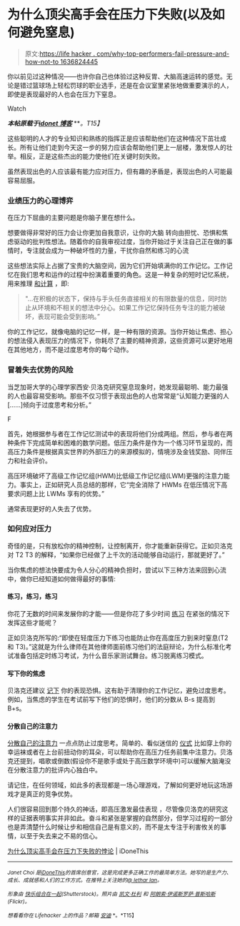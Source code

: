 # 为什么顶尖高手会在压力下失败(以及如何避免窒息)

> 原文:[https://life hacker . com/why-top-performers-fail-pressure-and-how-not-to 1636824445](https://lifehacker.com/why-top-performers-fail-under-pressure-and-how-not-to-1636824445)

你以前见过这种情况——也许你自己也体验过这种反胃、大脑高速运转的感觉。无论是错过篮球场上轻松罚球的职业选手，还是在会议室里紧张地做重要演示的人，即使是表现最好的人也会在压力下窒息。

Watch

***本帖原载于***[***idonet 博客***](http://blog.idonethis.com/performance-pressure/) ***。*T15】**

这些聪明的人才的专业知识和熟练的指挥正是应该帮助他们在这种情况下茁壮成长。所有让他们走到今天这一步的努力应该会帮助他们更上一层楼，激发惊人的壮举。相反，正是这些杰出的能力使他们在关键时刻失败。

虽然表现出色的人应该最有能力应对压力，但有趣的矛盾是，表现出色的人可能最容易屈服。

### 业绩压力的心理博弈

在压力下屈曲的主要问题是你脑子里在想什么。

想要做得非常好的压力会让你更加自我意识，让你的大脑 转向由担忧、恐惧和焦虑驱动的批判性想法。随着你的自我审视过度，当你开始过于关注自己正在做的事情时，专注就会成为一种破坏性的力量，干扰你自然和练习的心流

这些想法实际上占据了宝贵的大脑空间，因为它们开始填满你的工作记忆。工作记忆在我们思考和运作的过程中扮演着重要的角色。这是一种复杂的短时记忆系统，用来推理 [和计算](http://hpl.uchicago.edu/sites/hpl.uchicago.edu/files/uploads/Psychological%20Science2005.pdf) ，即:

> "...在积极的状态下，保持与手头任务直接相关的有限数量的信息，同时防止从环境和不相关的想法中分心。如果工作记忆保持任务专注的能力被破坏，表现可能会受到影响。”

你的工作记忆，就像电脑的记忆一样，是一种有限的资源。当你开始让焦虑、担心的想法侵入表现压力的情况下，你耗尽了主要的精神资源，这些资源可以更好地用在其他地方，而不是过度思考你的每个动作。

### 冒着失去优势的风险

当芝加哥大学的心理学家西安·贝洛克研究窒息现象时，她发现最聪明、能力最强的人也最容易受影响。那些不仅习惯于表现出色的人也常常是“认知能力更强的人[……]倾向于过度思考和分析。”

F

首先，她根据参与者在工作记忆测试中的表现将他们分成两组。然后，参与者在两种条件下完成简单和困难的数学问题。低压力条件是作为一个练习环节呈现的，而高压力条件是根据真实世界的外部压力的来源模拟的，情境涉及金钱奖励、同伴压力和社会评价。

高压环境破坏了高级工作记忆组(HWM)比低级工作记忆组(LWM)更强的注意力能力。事实上，正如研究人员总结的那样，它“完全消除了 HWMs 在低压情况下高要求问题上比 LWMs 享有的优势。”

通常表现更好的人失去了优势。

### 如何应对压力

奇怪的是，只有放松你的精神控制，让控制离开，你才能重新获得它。正如贝洛克对 T2 T3 的解释，“如果你已经做了上千次的活动能够自动运行，那就更好了。”

当你焦虑的想法快要成为令人分心的精神负担时，尝试以下三种方法来回到心流中，做你已经知道如何做得最好的事情:

#### **练习，练习，练习**

你花了无数的时间来发展你的才能——但是你花了多少时间 [练习](http://blog.idonethis.com/the-most-productive-thing-youll-do-today-is-practice/) 在紧张的情况下发挥这些才能呢？

正如贝洛克所写的:“即使在轻度压力下练习也能防止你在高度压力到来时窒息(T2 和 T3)。”这就是为什么律师在其他律师面前练习他们的法庭辩论，为什么标准化考试准备包括定时练习考试，为什么音乐家测试舞台。练习脱离练习模式。

#### 写下你的焦虑

贝洛克还建议 [记下](http://blog.idonethis.com/managers-write/) 你的表现恐惧。这有助于清理你的工作记忆，避免过度思考。例如，当焦虑的学生在考试前写下他们的恐惧时，他们的分数从 B-s 提高到 B+s。

#### **分散自己的注意力**

[分散自己的注意力](https://lifehacker.com/three-tricks-for-dealing-with-anxiety-in-the-moment-1607266321) 一点点防止过度思考。简单的、看似迷信的 [仪式](http://www.scientificamerican.com/article/why-rituals-work/) 比如穿上你的幸运袜或者在上台前扭动你的耳朵，可以帮助你在高压力任务前集中注意力。贝洛克还提到，唱歌或倒数(假设你不是歌手或处于高压数学环境中)可以缓解大脑淹没在分散注意力的批评内心独白中。

请记住，在任何领域，如此多的表现都是一场心理游戏，了解如何更好地玩这场游戏才是真正的竞争优势。

人们很容易回到那个持久的神话，即高压激发最佳表现 ，尽管像贝洛克的研究这样的证据表明事实并非如此。奋斗和紧张是掌握的自然部分，但学习过程的一部分也是弄清楚什么时候让步和相信自己是有意义的，而不是太专注于利害攸关的事情，以至于失去来之不易的信心。

[为什么顶尖高手会在压力下失败的悖论](http://blog.idonethis.com/performance-pressure/) | iDoneThis

* * *

<small>*Janet Choi 是*</small>[<small>*iDoneThis*</small>](http://idonethis.com/)<small>*的首席创意官，这是完成更多正确工作的最简单方法。她写的是生产力、成长、成就感和人们的工作方式。在推特上关注她的*</small>[<small>*@ lethar Ian*</small>](http://www.twitter.com/lethargarian/)<small>*。*</small>

*<small>形象由</small>* [*<small>快乐组合在一起</small>*](http://www.shutterstock.com/pic-186686255/stock-vector-business-woman-shocking-with-downturn-economic-crisis-representing-with-falling-graph-while-sitting.html?src=bdCj1AWik7qaUbiVaIPA-w-1-0)*<small>(Shutterstock)。照片由</small>* [*<small>凯文·杜利</small>*](https://www.flickr.com/photos/pagedooley/3556739684) *<small>和</small>* [<small>*阿朗索·伊诺斯罗萨·普斯哈斯*</small>](https://www.flickr.com/photos/alonsoinostrosa/4055079858)<small>*(Flickr)。*</small>

<small>*想看看你在 Lifehacker 上的作品？邮箱*</small> [<small>*安迪*</small>](mailto:andy@lifehacker.com) <small>*。*T15】</small>